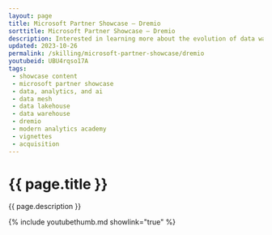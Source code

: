 ```yaml
---
layout: page
title: Microsoft Partner Showcase — Dremio
sorttitle: Microsoft Partner Showcase — Dremio
description: Interested in learning more about the evolution of data warehousing, data meshes, and data lakehouse? In this Partner Showcase, we talk with Dremio about their data lakehouse platform, and how it can accelerate time to insight.
updated: 2023-10-26
permalink: /skilling/microsoft-partner-showcase/dremio
youtubeid: UBU4rqso17A
tags: 
 - showcase content
 - microsoft partner showcase
 - data, analytics, and ai
 - data mesh
 - data lakehouse
 - data warehouse
 - dremio
 - modern analytics academy
 - vignettes
 - acquisition
---
```


# {{ page.title }}

{{ page.description }}

{% include youtubethumb.md showlink="true" %}